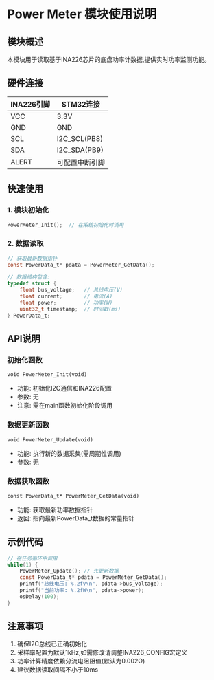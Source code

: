 # Power Meter 模块使用说明

## 模块概述
本模块用于读取基于INA226芯片的底盘功率计数据,提供实时功率监测功能。

## 硬件连接
| INA226引脚 | STM32连接        |
|-----------|-----------------|
| VCC       | 3.3V            | 
| GND       | GND             |
| SCL       | I2C_SCL(PB8)    |
| SDA       | I2C_SDA(PB9)    |
| ALERT     | 可配置中断引脚      |

## 快速使用

### 1. 模块初始化
```c
PowerMeter_Init();  // 在系统初始化时调用
```

### 2. 数据读取
```c
// 获取最新数据指针
const PowerData_t* pdata = PowerMeter_GetData();

// 数据结构包含:
typedef struct {
    float bus_voltage;   // 总线电压(V)
    float current;       // 电流(A) 
    float power;         // 功率(W)
    uint32_t timestamp;  // 时间戳(ms)
} PowerData_t;
```

## API说明

### 初始化函数
`void PowerMeter_Init(void)`
- 功能: 初始化I2C通信和INA226配置
- 参数: 无
- 注意: 需在main函数初始化阶段调用

### 数据更新函数 
`void PowerMeter_Update(void)`
- 功能: 执行新的数据采集(需周期性调用)
- 参数: 无

### 数据获取函数
`const PowerData_t* PowerMeter_GetData(void)`
- 功能: 获取最新功率数据指针
- 返回: 指向最新PowerData_t数据的常量指针

## 示例代码
```c
// 在任务循环中调用
while(1) {
    PowerMeter_Update(); // 先更新数据
    const PowerData_t* pdata = PowerMeter_GetData();
    printf("总线电压: %.2fV\n", pdata->bus_voltage);
    printf("当前功率: %.2fW\n", pdata->power);
    osDelay(100);
}
```

## 注意事项
1. 确保I2C总线已正确初始化
2. 采样率配置为默认1kHz,如需修改请调整INA226_CONFIG宏定义
3. 功率计算精度依赖分流电阻阻值(默认为0.002Ω)
4. 建议数据读取间隔不小于10ms
